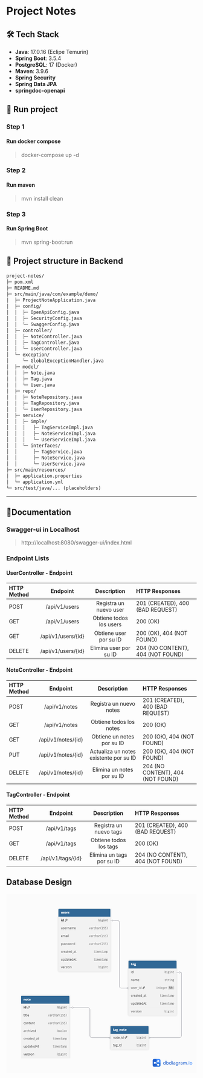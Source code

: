 # Project Notes

## 🛠 Tech Stack
- **Java**: 17.0.16 (Eclipe Temurin)
- **Spring Boot**: 3.5.4
- **PostgreSQL**: 17 (Docker)
- **Maven**: 3.9.6
- **Spring Security**
- **Spring Data JPA**
- **springdoc-openapi**

## 🚀 Run project
  ### Step 1
  #### Run docker compose 
  > docker-compose up -d
  
  ### Step 2
  #### Run maven 
  > mvn install clean

  ### Step 3
  #### Run Spring Boot
  > mvn spring-boot:run

## 🧱 Project structure in Backend
```
project-notes/
├─ pom.xml
├─ README.md
├─ src/main/java/com/example/demo/
│  ├─ ProjectNoteApplication.java
│  ├─ config/
│  │  ├─ OpenApiConfig.java
│  │  ├─ SecurityConfig.java
│  │  └─ SwaggerConfig.java
│  ├─ controller/
│  │  ├─ NoteController.java
│  │  ├─ TagController.java
│  │  └─ UserController.java
│  └─ exception/
│     └─ GlobalExceptionHandler.java
│  ├─ model/
│  │  ├─ Note.java
│  │  ├─ Tag.java
│  │  └─ User.java
│  ├─ repo/
│  │  ├─ NoteRepository.java
│  │  ├─ TagRepository.java
│  │  └─ UserRepository.java
│  ├─ service/
│  │  ├─ imple/
│  │  │   ├─ TagServiceImpl.java
│  │  │   ├─ NoteServiceImpl.java
│  │  │   └─ UserServiceImpl.java
│  │  └─ interfaces/
│  │      ├─ TagService.java
│  │      ├─ NoteService.java
│  │      └─ UserService.java
├─ src/main/resources/
│  ├─ application.properties
│  └─ application.yml
└─ src/test/java/... (placeholders)
```

---

## 📃Documentation
### Swagger-ui in Localhost
> http://localhost:8080/swagger-ui/index.html
### Endpoint Lists
#### UserController - Endpoint
| HTTP Method | Endpoint | Description |  HTTP Responses |
| :---         |     :---:      |          :---: |          :--- |
| POST   | /api/v1/users     | Registra un nuevo user    | 201 (CREATED), 400 (BAD REQUEST) |
| GET     | /api/v1/users       | Obtiene todos los users      | 200 (OK) |
| GET     | /api/v1/users/{id}       | Obtiene user por su ID      | 200 (OK), 404 (NOT FOUND) |
| DELETE     | /api/v1/users/{id}       | Elimina user por su ID      |  204 (NO CONTENT), 404 (NOT FOUND) |

#### NoteController - Endpoint
| HTTP Method | Endpoint | Description |  HTTP Responses |
| :---         |     :---:      |          :---: |          :--- |
| POST   | /api/v1/notes     | Registra un nuevo notes    | 201 (CREATED), 400 (BAD REQUEST) |
| GET     | /api/v1/notes       | Obtiene todos los notes      | 200 (OK) |
| GET     | /api/v1/notes/{id}       | Obtiene un notes por su ID      | 200 (OK), 404 (NOT FOUND) |
| PUT     | /api/v1/notes/{id}       | Actualiza un notes existente por su ID      | 200 (OK), 404 (NOT FOUND) |
| DELETE     | /api/v1/notes/{id}       | Elimina un notes por su ID      |  204 (NO CONTENT), 404 (NOT FOUND) |

#### TagController - Endpoint
| HTTP Method | Endpoint | Description |  HTTP Responses |
| :---         |     :---:      |          :---: |          :--- |
| POST   | /api/v1/tags     | Registra un nuevo tags    | 201 (CREATED), 400 (BAD REQUEST) |
| GET     | /api/v1/tags       | Obtiene todos los tags      | 200 (OK) |
| DELETE     | /api/v1/tags/{id}       | Elimina un tags por su ID      |  204 (NO CONTENT), 404 (NOT FOUND) |

## Database Design
![alt text](https://github.com/The-Rigo/project-notes/blob/main/assets/Project-Notes.png)

